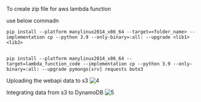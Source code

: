 To create zip file for aws lambda function 

use below commadn

```commandline
pip install --platform manylinux2014_x86_64 --target=<folder_name> --implementation cp --python 3.9 --only-binary=:all: --upgrade <lib1> <lib2>
```

```![5](https://github.com/Rajdeep-Sonawane171/aws-glue-date-pipeline-main/assets/113442602/eeb31f60-8786-4516-9d16-2d16c0bf158b)

pip install --platform manylinux2014_x86_64 --target=lambda_function_code --implementation cp --python 3.9 --only-binary=:all: --upgrade pymongo[srv] requests boto3
```

Uploading the webapi data to s3
![4](https://github.com/Rajdeep-Sonawane171/aws-glue-date-pipeline-main/assets/113442602/eb53e4b4-98a0-4aee-98ab-05166e4a8229)

Integrating data from s3 to DynamoDB
![5](https://github.com/Rajdeep-Sonawane171/aws-glue-date-pipeline-main/assets/113442602/eeb31f60-8786-4516-9d16-2d16c0bf158b)
